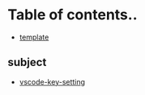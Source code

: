 # Table of contents..

* [template](README.md)


## subject
* [vscode-key-setting](book/vscode/vscode-key-setting.md)
